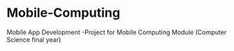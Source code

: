 # Mobile-Computing
Mobile App Development -Project for Mobile Computing Module (Computer Science final year)
